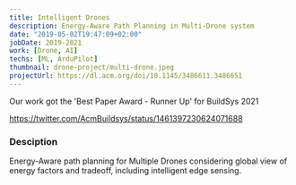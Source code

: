 ```yaml
---
title: Intelligent Drones
description: Energy-Aware Path Planning in Multi-Drone system
date: "2019-05-02T19:47:09+02:00"
jobDate: 2019-2021
work: [Drone, AI]
techs: [ML, ArduPilot]
thumbnail: drone-project/multi-drone.jpeg
projectUrl: https://dl.acm.org/doi/10.1145/3486611.3486651
---
```

Our work got the 'Best Paper Award - Runner Up' for BuildSys 2021

https://twitter.com/AcmBuildsys/status/1461397230624071688

### Desciption
Energy-Aware path planning for Multiple Drones considering global view of energy factors and tradeoff, including intelligent edge sensing.
